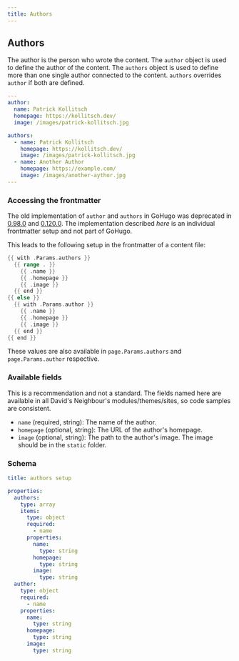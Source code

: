 ```yaml
---
title: Authors
---
```


## Authors

The author is the person who wrote the content. The `author` object is used to define the author of the content. The `authors` object is used to define more than one single author connected to the content. `authors` overrides `author` if both are defined.

```yaml
---
author:
  name: Patrick Kollitsch
  homepage: https://kollitsch.dev/
  image: /images/patrick-kollitsch.jpg

authors:
  - name: Patrick Kollitsch
    homepage: https://kollitsch.dev/
    image: /images/patrick-kollitsch.jpg
  - name: Another Author
    homepage: https://example.com/
    image: /images/another-aythor.jpg
---
```

### Accessing the frontmatter

The old implementation of `author` and `authors` in GoHugo was deprecated in [0.98.0](https://github.com/gohugoio/hugo/releases/tag/v0.98.0) and [0.120.0](https://github.com/gohugoio/hugo/releases/tag/v0.120.0). The implementation described *here* is an individual frontmatter setup and not part of GoHugo.

This leads to the following setup in the frontmatter of a content file:

```go
{{ with .Params.authors }}
  {{ range . }}
    {{ .name }}
    {{ .homepage }}
    {{ .image }}
  {{ end }}
{{ else }}
  {{ with .Params.author }}
    {{ .name }}
    {{ .homepage }}
    {{ .image }}
  {{ end }}
{{ end }}
```

These values are also available in `page.Params.authors` and `page.Params.author` respective.

### Available fields

This is a recommendation and not a standard. The fields named here are available in all David's Neighbour's modules/themes/sites, so code samples are consistent.

* `name` (required, string): The name of the author.
* `homepage` (optional, string): The URL of the author's homepage.
* `image` (optional, string): The path to the author's image. The image should be in the `static` folder.

### Schema

```yaml
title: authors setup

properties:
  authors:
    type: array
    items:
      type: object
      required:
        - name
      properties:
        name:
          type: string
        homepage:
          type: string
        image:
          type: string
  author:
    type: object
    required:
      - name
    properties:
      name:
        type: string
      homepage:
        type: string
      image:
        type: string
```
